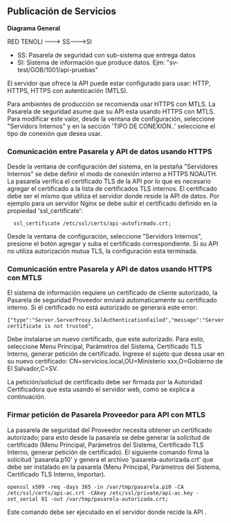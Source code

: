 ## Publicación de Servicios ##

**Diagrama General**

RED TENOLI ---> SS--->SI

* SS: Pasarela de seguridad con sub-sistema que entrega datos
* SI: Sistema de información que produce datos. Ejm: "sv-test/GOB/1001/api-pruebas"

El servidor que ofrece la API puede estar configurado para usar: HTTP, HTTPS, HTTPS con autenticación (MTLS). 

Para ambientes de producción se recomienda usar HTTPS con MTLS. La Pasarela de seguridad asume que su API esta usando HTTPS con MTLS. Para modificar este valor, desde la ventana de configuración, seleccione "Servidors Internos" y en la sección 'TIPO DE CONEXIÓN..' seleccione el tipo de conexión que desea usar.  


### Comunicación entre Pasarela y API de datos usando HTTPS ###

Desde la ventana de configuración del sistema, en la pestaña "Servidores Internos" se debe definir el modo de conexión interno a HTTPS NOAUTH. La pasarela verifica el certificado TLS de la API por lo que es necesario agregar el certificado a la lista de certificados TLS internos.  El certificado debe ser el mismo que utiliza el servidor donde reside la API de datos. Por ejemplo para un servidor Nginx se debe subir el certificado definido en la propiedad 'ssl_certificate':

```
  ssl_certificate /etc/ssl/certs/api-autofirmado.crt;
 ```
Desde la ventana de configuración, seleccione "Servidors Internos", presione el botón agregar y suba el certificado correspondiente.  Si su API no utiliza autorización mutua TLS, la configuración esta terminada.   

### Comunicación entre Pasarela y API de datos usando HTTPS con MTLS ###

El sistema de información requiere un certificado de cliente autorizado, la Pasarela de seguridad Proveedor enviará automaticamente su certificado interno. Si el certificado no está autorizado se generará este error:
```
{"type":"Server.ServerProxy.SslAuthenticationFailed","message":"Server certificate is not trusted",
```

Debe instalarse un nuevo certificado, que este autorizado. Para esto, seleccione Menu Principal, Parámetros del Sistema, Certificado TLS Interno, generar petición de certificado. Ingrese el sujeto que desea usar en su nuevo certificado: CN=servicios.local,OU=Ministerio xxx,O=Gobierno de El Salvador,C=SV. 

La petición/soliciud de certificado debe ser firmada por la Autoridad Certificadora que esta usando el servidor web, como se explica a continuación.


### Firmar petición de Pasarela Proveedor para API con MTLS ###

La pasarela de seguridad del Proveedor necesita obtener un certificado autorizado; para esto desde la pasarela se debe generar la solicitud de certificado (Menu Principal, Parámetros del Sistema, Certificado TLS Interno, generar petición de certificado). El siguiente comando firma la solicitud 'pasarela.p10' y genera el archivo 'pasarela-autorizada.crt' que debe ser instalado en la pasarela (Menu Principal, Parámetros del Sistema, Certificado TLS Interno, Importar).  

```
openssl x509 -req -days 365 -in /var/tmp/pasarela.p10 -CA /etc/ssl/certs/api-ac.crt -CAkey /etc/ssl/private/api-ac.key -set_serial 01 -out /var/tmp/pasarela-autorizada.crt;
```
Este comando debe ser ejecutado en el servidor donde recide la API .
